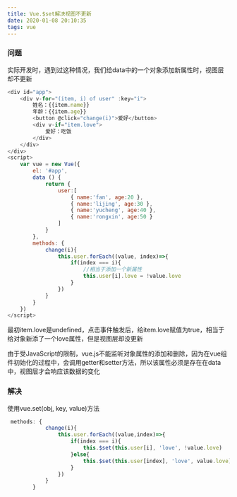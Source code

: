 ```yaml
---
title: Vue.$set解决视图不更新
date: 2020-01-08 20:10:35
tags: vue
---
```

### 问题
实际开发时，遇到过这种情况，我们给data中的一个对象添加新属性时，视图层却不更新
```javascript
<div id="app">
    <div v-for="(item, i) of user" :key="i">
        姓名：{{item.name}}
        年龄：{{item.age}}
        <button @click="change(i)">爱好</button>
        <div v-if="item.love">
            爱好：吃饭
        </div>
    </div>
</div>
<script>
    var vue = new Vue({
        el: '#app',
        data () {
            return {
                user:[
                    { name:'fan', age:20 },
                    { name:'lijing', age:30 },
                    { name:'yucheng', age:40 },
                    { name:'rongxin', age:50 }
                ]
            }
        },
        methods: {
            change(i){
                this.user.forEach((value, index)=>{
                    if(index === i){
                        //相当于添加一个新属性
                        this.user[i].love = !value.love
                    }
                })
            }
        }
    })
</script>
```
最初item.love是undefined，点击事件触发后，给item.love赋值为true，相当于给对象新添了一个love属性，但是视图层却没更新

由于受JavaScript的限制，vue.js不能监听对象属性的添加和删除，因为在vue组件初始化的过程中，会调用getter和setter方法，所以该属性必须是存在在data中，视图层才会响应该数据的变化

### 解决
使用vue.set(obj, key, value)方法
```javascript
 methods: {
            change(i){
                this.user.forEach((value,index)=>{
                    if(index === i){
                        this.$set(this.user[i], 'love', !value.love)
                    }else{                        
                        this.$set(this.user[index], 'love', value.love)
                    }
                })
            }
        }
```